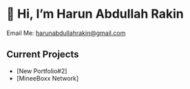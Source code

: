 # 👋 Hi, I’m Harun Abdullah Rakin

Email Me: [harunabdullahrakin@gmail.com](mailto:harunabdullahrakin@gmail.com)


## Current Projects
- [New Portfolio#2]
- [MineeBoxx Network]



